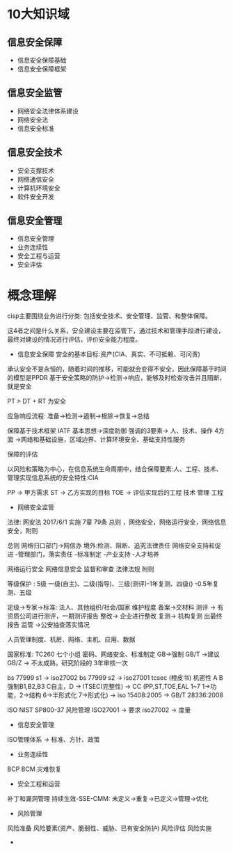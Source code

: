 
# 10大知识域

## 信息安全保障

- 信息安全保障基础
- 信息安全保障框架

## 信息安全监管
- 网络安全法律体系建设
- 网络安全法
- 信息安全标准
  
## 信息安全技术

- 安全支撑技术
- 网络通信安全
- 计算机环境安全
- 软件安全开发

## 信息安全管理

- 信息安全管理
- 业务连续性
- 安全工程与运营
- 安全评估


# 概念理解

cisp主要围绕业务进行分类: 包括安全技术、安全管理、监管、和整体保障。

这4者之间是什么关系，安全建设主要在监管下，通过技术和管理手段进行建设，最终对建设的情况进行评估，评价安全能力程度。


- 信息安全保障
安全的基本目标:资产(CIA、真实、不可抵赖、可问责)

承认安全不是永恒的，随着时间的推移，可能就会变得不安全，因此保障基于时间的模型是PPDR
基于安全策略的防护->检测->响应，能够及时检查攻击并且阻断，就是安全

PT > DT + RT 为安全

应急响应流程: 准备->检测->遏制->根除->恢复->总结

保障基于技术框架 IATF 
基本思想->深度防御
强调的3要素-> 人、技术、操作
4方面 ->网络和基础设施，区域边界、计算环境安全、基础支持性服务


保障的评估 


以风险和策略为中心，在信息系统生命周期中，结合保障要素:人、工程、技术、管理实现信息系统的安全特性:CIA

PP -> 甲方需求
ST -> 乙方实现的目标
TOE -> 评估实现后的工程
技术
管理
工程

- 网络安全监管

法律: 网安法 2017/6/1 实施 
7章 79条 
总则 ，网络安全，网络运行安全，网络信息安全，附则


总则
网络归口部门->网信办
境外:检测、阻断、追究法律责任
网络安全支持和促进
-管理部门，落实责任
-标准制定
-产业支持
-人才培养

网络运行安全
网络信息安全
监督和审查
法律法规
附则

等级保护 : 5级 一级(自主)、二级(指导)、三级(测评)-1年复测、四级() -0.5年复测、五级

定级->专家->标准: 法人、其他组织/社会/国家 维护程度
备案->交材料
测评 -> 有资质公司进行测评，一期测评报告
整改-> 企业进行整改
复测-> 机构复测 出最终报告
监管 ->公安抽查落实情况

人员管理制度、机房、网络、主机、应用、数据

国家标准: TC260 七个小组  密码、网络安全、标准制定
GB->强制
GB/T ->建议
GB/Z -> 不太成熟，研究阶段的 3年审核一次

bs 77999 s1 -> iso27002
bs 77999 s2 -> iso27001
tcsec (橙皮书) 机密性 A B强制B1,B2,B3 C自主，D -> ITSEC(完整性) -> CC (PP,ST,TOE,EAL 1~7 1->功能，2->结构 6->半形式化 7->形式化) -> iso 15408:2005 -> GB/T 28336:2008

ISO
NIST SP800-37 风险管理
ISO27001 -> 要求
iso27002 -> 度量

- 信息安全管理

ISO管理体系 -> 标准、方针、政策

- 业务连续性

BCP
BCM
灾难恢复

- 安全工程和运营
  
补丁和漏洞管理
持续生效-SSE-CMM: 未定义->重复->已定义->管理->优化


- 风险管理

风险准备  风险要素(资产、脆弱性、威胁、已有安全防护)  风险评估 风险实施














- 
  